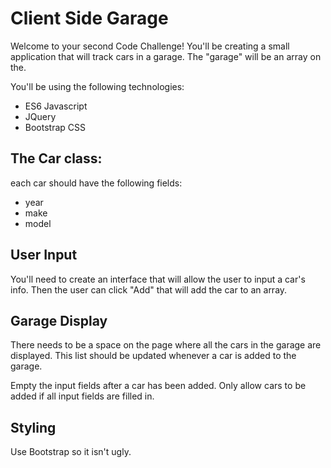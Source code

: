Client Side Garage
===

Welcome to your second Code Challenge! You'll be creating a small application that will track cars in a garage. The "garage" will be an array on the. 

You'll be using the following technologies:

- ES6 Javascript
- JQuery
- Bootstrap CSS

The Car class:
---

each car should have the following fields:

- year
- make
- model

User Input
---

You'll need to create an interface that will allow the user to input a car's info. Then the user can click "Add" that will add the car to an array.

Garage Display
---

There needs to be a space on the page where all the cars in the garage are displayed. This list should be updated whenever a car is added to the garage.

Empty the input fields after a car has been added.
Only allow cars to be added if all input fields are filled in.

Styling
---

Use Bootstrap so it isn't ugly.